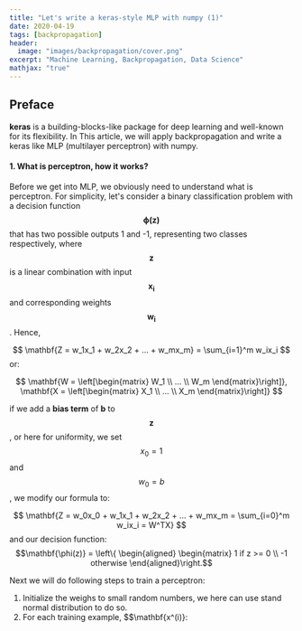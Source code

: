 ```yaml
---
title: "Let's write a keras-style MLP with numpy (1)"
date: 2020-04-19
tags: [backpropagation]
header:
  image: "images/backpropagation/cover.png"
excerpt: "Machine Learning, Backpropagation, Data Science"
mathjax: "true"
---
```

## Preface

**keras** is a building-blocks-like package for deep learning and well-known for its flexibility. In This
article, we will apply backpropagation and write a keras like MLP (multilayer perceptron) with numpy.

#### 1. What is perceptron, how it works?

Before we get into MLP, we obviously need to understand what is perceptron.
For simplicity, let's consider a binary classification problem with a decision function $$ \mathbf{\phi(z)} $$ that
has two possible outputs 1 and -1, representing two classes respectively, where
$$ \mathbf{z} $$ is a linear combination with input $$ \mathbf{x_i} $$ and corresponding weights $$ \mathbf{w_i} $$. Hence,

$$ \mathbf{Z = w_1x_1 + w_2x_2 + ... + w_mx_m} = \sum_{i=1}^m w_ix_i $$ or:

$$ \mathbf{W = \left[\begin{matrix} W_1 \\ ... \\ W_m \end{matrix}\right]},
 \mathbf{X = \left[\begin{matrix} X_1 \\ ... \\ X_m \end{matrix}\right]} $$

 if we add a **bias term** of **b** to $$ \mathbf{z} $$, or here for uniformity, we set $$x_0 = 1$$ and
 $$w_0 = b$$, we modify our formula to:

$$ \mathbf{Z = w_0x_0 + w_1x_1 + w_2x_2 + ... + w_mx_m = \sum_{i=0}^m w_ix_i = W^TX} $$
and our decision function:
$$\mathbf{\phi(z)} = \left\{
\begin{aligned}
\begin{matrix} 1 if z >= 0 \\ -1 otherwise
\end{aligned}\right.$$

Next we will do following steps to train a perceptron:
1. Initialize the weighs to small random numbers, we here can use stand normal distribution to do so.
2. For each training example, $$\mathbf{x^(i)}:
